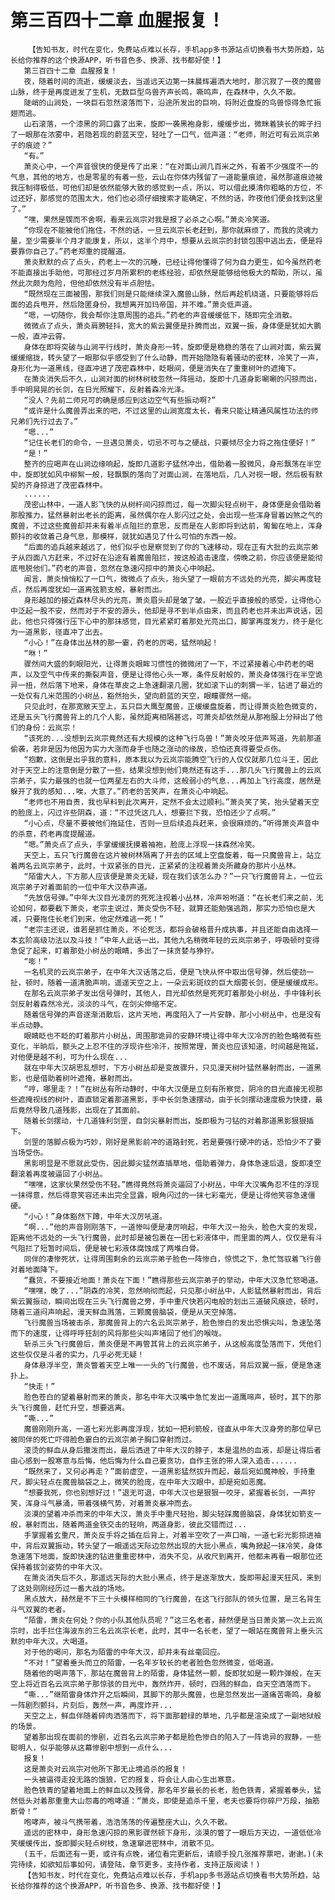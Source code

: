 # 第三百四十二章 血腥报复！
        【告知书友，时代在变化，免费站点难以长存，手机app多书源站点切换看书大势所趋，站长给你推荐的这个换源APP，听书音色多、换源、找书都好使！】
       第三百四十二章 血腥报复！
       夜，随着时间的流逝，缓缓淡去，当遥远天边第一抹晨辉遍洒大地时，那沉寂了一夜的魔兽山脉，终于是再度迸发了生机，无数巨型鸟兽齐声长鸣，嘶鸣声，在森林中，久久不散。
       陡峭的山涧处，一块巨石忽然滚落而下，沿途所发出的巨响，将附近盘旋的鸟兽惊得急忙振翅而逃。
       山石滚落，一个漆黑的洞口露了出来，旋即一袭黑袍身影，缓缓步出，微眯着狭长的眸子扫了一眼那在浓雾中，若隐若现的蔚蓝天空，轻吐了一口气，低声道：“老师，附近可有云岚宗弟子的痕迹？”
       “有。”
       萧炎心中，一个声音很快的便是传了出来：“在对面山涧几百米之外，有着不少强度不一的气息，其他的地方，也是零星的有着一些，云山在你体内残留了一道能量痕迹，虽然那道痕迹被我压制得极低，可他们却是依然能够大致的感觉到一点，所以，可以借此摸清你粗略的方位，不过还好，那感觉的范围太大，他们也必须仔细搜索才能确定，不然的话，昨夜他们便会找到这里了。”
       “嘿，果然是锲而不舍啊，看来云岚宗对我是报了必杀之心啊。”萧炎冷笑道。
       “你现在不能被他们拖住，不然的话，一旦云岚宗长老赶到，那你就麻烦了，而我的灵魂力量，至少需要半个月才能康复，所以，这半个月中，想要从云岚宗的封锁包围中逃出去，便是将要靠你自己了。”药老郑重的提醒道。
       萧炎默默的点了点头，药老上一次的沉睡，已经让得他懂得了何为自力更生，如今虽然药老不能直接出手助他，可那经过岁月所累积的老练经验，却依然是能够给他极大的帮助，所以，虽然此次颇为危险，但他却依然没有半点胆怯。
       “既然现在三面被围，那我们则是只能继续深入魔兽山脉，然后再趁机绕道，只要能够将后面的追兵甩开，然后隐匿身份，我想离开加玛帝国，并不难。”萧炎低声道。
       “嗯，一切随你，我会帮你注意周围的追兵。”药老的声音缓缓低下，随即完全消散。
       微微点了点头，萧炎肩膀轻抖，宽大的紫云翼便是扑腾而出，双翼一振，身体便是犹如大鹏一般，直冲云霄。
       身体在即将突破与山涧平行线时，萧炎身形一转，旋即便是稳稳的落在了山涧对面，紫云翼缓缓缩拢，转头望了一眼那似乎感受到了什么动静，而开始隐隐有着骚动的密林，冷笑了一声，身形化为一道黑线，径直冲进了茂密森林中，眨眼间，便是消失在了重重树叶的遮掩下。
       在萧炎消失后不久，山涧对面的树林树枝忽然一阵摇动，旋即十几道身影唰唰的闪掠而出，手中明晃晃的长剑，在日光照耀下，反射着森冷光泽。
       “没人？先前二师兄可的确是感应到这边空气有些振动啊?”
       “或许是什么魔兽弄出来的吧，不过这里的山涧宽度太长，看来只能让精通风属性功法的师兄弟们先行过去了。”
       “嗯...”
       “记住长老们的命令，一旦遇见萧炎，切忌不可与之硬战，只要倾尽全力将之拖住便好！”
       “是！”
       整齐的应喝声在山涧边缘响起，旋即几道影子猛然冲出，借助着一股微风，身形飘荡在半空中，旋即犹如风中柳絮一般，轻飘飘的落向了对面山涧，在落地后，几人对视一眼，然后极有默契的齐身掠进了茂密森林中。
       ......
       茂密山林中，一道人影飞快的从树杆间闪掠而过，每一次脚尖轻点树干，身体便是会借助着那股推力，猛然暴射出老长的距离，虽然偶尔在人影闪过之处，会出现一些浑身冒着凶煞之气的魔兽，不过这些魔兽却并未有着半点阻拦的意思，反而是在人影即将到达前，匍匐在地上，浑身颤抖的收敛着己身气息，那模样，就犹如遇见了什么可怕的东西一般。
       “后面的追兵越来越远了，他们似乎也是察觉到了你的飞速移动，现在正有大批的云岚宗弟子从四面八方赶来，不过好在沿途有着魔兽阻拦，按这般追击速度，傍晚之前，你应该便是能彻底甩脱他们。”药老的声音，忽然在急速闪掠中的萧炎心中响起。
       闻言，萧炎悄悄松了一口气，微微点了点头，抬头望了一眼前方不远处的光亮，脚尖再度轻点，然后再度犹如一道离弦箭支般，暴射而出。
       身形越加的接近森林尽头的光亮，萧炎眉头却是皱了皱，一股近乎直接般的感受，让得他心中泛起一股不安，然而对于不安的源头，他却是寻不到半点由来，而且药老也并未出声说话，因此，他也只得强行压下心中的那抹感觉，目光紧紧盯着那处光亮出口，脚掌再度发力，终于是化为一道黑影，径直冲了出去。
       “小心！”在身体出丛林的那一霎，药老的厉喝，猛然响起！
       “咻！”
       骤然间大盛的刺眼阳光，让得萧炎眼眸习惯性的微微闭了一下，不过紧接着心中药老的喝声，以及空气中传来的撕裂声音，便是让得他心头一寒，条件反射般的，萧炎身体强行在半空诡异一扭，然后落下地来，身体在草皮之上急速翻滚几圈，犹如滚下山的刺猬一半，钻进了最近的一处仅有几米范围的小树丛，豁然抬头，望向蔚蓝的天空，眼瞳骤然一缩。
       只见此时，在那宽敞天空上，五只巨大鹰型魔兽，正缓缓盘旋着，而让得萧炎脸色微变的，还是五头飞行魔兽背上的几个人影，虽然距离相隔甚远，可萧炎却依然是从那袍服上分辩出了他们的身份：云岚宗！
       “该死的...没想到云岚宗竟然还有大规模的这种飞行鸟兽！”萧炎咬牙低声骂道，先前那道偷袭，若非是因为他因为实力大涨而身手也随之涨动的缘故，恐怕还真得要受点伤。
       “抱歉，这倒是出乎我的意料，原本我以为云岚宗能腾空飞行的人仅仅就那几位斗王，因此对于天空上的注意倒是分散了一些，结果没想到他们竟然还有这手...那几头飞行魔兽上的云岚宗弟子，实力最强的也就一位两星左右的大斗师，这般弱小的气息...再加上飞行高度，居然是躲开了我的感知...唉，大意了。”药老的苦笑声，在萧炎心中响起。
       “老师也不用自责，我也早料到此次离开，定然不会太过顺利。”萧炎笑了笑，抬头望着天空的脸庞上，闪过许些阴森，道：“不过凭这几人，想要拦下我，恐怕还少了点啊。”
       “小心点，尽量不要被他们拖延住，否则一旦后续追兵赶来，会很麻烦的。”听得萧炎声音中的杀意，药老再度提醒道。
       “嗯。”萧炎点了点头，手掌缓缓抚摸着袖袍，脸庞上浮现一抹森然冷笑。
       天空上，五只飞行魔兽在这片被树林隔离了开去的区域上空盘旋着，每一只魔兽背上，站立着两名云岚宗弟子，此时，十双紧张的目光，正紧紧的注视着萧炎所藏身的那片小丛林。
       “陌雷大人，下方那人应该便是萧炎无疑，现在我们该怎么办？”一只飞行魔兽背上，一位云岚宗弟子对着面前的一位中年大汉恭声道。
       “先放信号弹。”中年大汉目光凌厉的死死注视着小丛林，冷声吩咐道：“在长老们来之前，无论如何，都要截下萧炎，老宗主说过，萧炎受伤不轻，就算还能勉强逃跑，那实力恐怕也是大减，只要拖住长老们到来，他定然难逃一死！”
       “老宗主还说，谁若是抓住萧炎，不论死活，都将会破格晋升成执事，并且还能自由选择一本玄阶高级功法以及斗技！”中年人此话一出，其他九名稍微年轻的云岚宗弟子，呼吸顿时变得急促了起来，盯着那处小树丛的眼睛，多出了一抹贪婪与狰狞。
       “嘭！”
       一名机灵的云岚宗弟子，在中年大汉话落之后，便是飞快从怀中取出信号弹，然后使劲一扯，顿时，随着一道清脆声响，遥遥天空之上，一朵云彩斑纹的巨大烟雾长剑，便是缓缓成形。
       在那名云岚宗弟子发出信号弹时，其他人，目光却依然是死死盯着那处小树丛，手中锋利长剑反射着森然冷光，淡淡的斗气，在剑尖伸缩不定。
       随着信号弹的声音逐渐消散后，这片天地，再度陷入了一片安静，那小小树丛中，也是没有半点动静。
       眼睛眨也不眨的盯着那片小树丛，周围那诡异的安静环境让得中年大汉冷厉的脸色略微有些变化，半晌后，额头之上忍不住的浮现许些冷汗，按照常理，萧炎也应该知道，时间越是拖延，对他便是越不利，可为什么现在...
       就在中年大汉胡思乱想时，下方小树丛却是变故骤升，只见漫天树叶猛然暴射而出，一道黑影，也是借助着树叶遮掩，暴射而出。
       “哼，哪里走？！”在树丛有所动静时，中年大汉便是立刻有所察觉，阴冷的目光直接无视那些遮掩视线的树叶，直直锁定着那道黑影，手中长剑急速摆动，由于长剑摆动速度极为快捷，最后竟然导致几道残影，出现在了其面前。
       随着长剑摆动，十几道锋利剑罡，自剑尖暴射而出，旋即极为刁钻的对着那道黑影狠狠插下。
       剑罡的落脚点极为巧妙，刚好是黑影前冲的道路封死，若是要强行硬冲的话，恐怕少不了要当场受伤。
       黑影明显是不愿就此受伤，因此脚尖猛然直插草地，借助着弹力，身体急速后退，旋即凌空翻滚着再度被逼回了小树丛。
       “嘿嘿，这家伙果然受伤不轻。”瞧得竟然将萧炎逼回了小树丛，中年大汉嘴角忍不住的浮现一抹得意，然后得意笑容还未出完全显露，眼角闪过的一抹七彩毫光，便是让得他笑容急速僵硬。
       “小心！”身体豁然下蹲，中年大汉厉吼道。
       “啊...”他的声音刚刚落下，一道惨叫便是凄厉响起，中年大汉一抬头，脸色大变的发现，距离他不远处的一头飞行魔兽，此时却是被包裹在一团七彩液体中，而里面的两人，仅仅是有斗气阻拦了短暂时间后，便是被七彩液体腐蚀成了两堆白骨。
       同伴的凄惨死状，让得周围剩余的云岚宗弟子脸色一阵惨白，惊慌之下，急忙驾驭着飞行兽对着地面降下。
       “蠢货，不要接近地面！萧炎在下面！”瞧得那些云岚宗弟子的举动，中年大汉急忙怒喝道。
       “嘿嘿，晚了...”阴森的冷笑，忽然响彻而起，只见那小树丛中，人影猛然暴射而出，背后紫云翼振动，瞬间出现在三头飞行魔兽之旁，手中重尺快若闪电般的划出三道破风痕迹，顿时，随着三道闷声响起，漫天鲜血溅落，三颗魔兽脑袋，便是从天空掉落。
       飞行魔兽当场被击杀，那魔兽背上的六名云岚宗弟子，脸色惨白的发出恐惧尖叫，急速坠落而下的速度，让得呼呼狂刮的风将那些尖叫声堵回了他们的喉咙。
       斩杀三头飞行魔兽后，萧炎便是不再管其背上的云岚宗弟子，从这般高度坠落而下，凭他们这些仅仅是斗者的实力，几乎必死无疑！
       身体悬浮半空，萧炎瞥着天空上唯一一头的飞行魔兽，也不废话，背后双翼一振，便是急速扑上。
       “快走！”
       脸色苍白的望着暴射而来的萧炎，那名中年大汉嘴中急忙发出一道鹰啼声，顿时，其下的那头飞行魔兽，赶忙升空，想要逃离。
       “嘶...”
       魔兽刚刚升高，一道七彩光影再度浮现，犹如一把利箭般，径直从中年大汉身旁的那位早已被同伴的死亡吓得脸色霎白的云岚宗弟子胸口穿射而过。
       滚烫的鲜血从身后撒泼而出，最后洒进了中年大汉的脖子，本是温热的血液，却是让得后者由心感到一股寒意与后悔，他后悔为什么自己要贪功，自作主张的带人深入追击......
       “既然来了，又何必再走？”面前虚空，一道黑影猛然拔升而起，最后宛如魔神般，手持重尺，脚尖轻点在魔兽脑袋之上，微笑的脸庞，在中年大汉眼中，却是宛如恶魔。
       “想要我死，你也别想好过！”退无可退，中年大汉也是狠狠一咬牙，紧握着长剑，一声狞笑，浑身斗气暴涌，带着强横气势，对着萧炎暴冲而去。
       淡漠的望着冲杀而来的中年大汉，萧炎手中重尺轻抬，脚尖轻踩魔兽脑袋，身体犹如箭支一般，暴射而出，随着两道金铁交击的轻响，两道身影，彼此交错而过...
       手掌握着玄重尺，萧炎反手将之插在后背上，对着半空吹了一声口哨，一道七彩光影掠进袖中，背后双翼振动，转头望了一眼遥远天际边忽然出现的大批小黑点，嘴角掀起一抹冷笑，身体急速落下地面，旋即快速的钻进重重密林中，消失不见，从收尺到离开，他都未再看一眼那位还保持着拔剑姿势的中年大汉。
       在萧炎消失后不久，那遥远天际的大批小黑点，终于是逐渐放大，旋即带起漫天狂风，来到了这处刚刚经历过一番大战的场地。
       黑点放大，赫然是不下三十头模样相同的飞行魔兽，在这飞行部队的领头位置，是三名背生斗气双翼的老者。
       “陌雷，萧炎在何处？你的小队其他队员呢？”这三名老者，赫然便是当日萧炎第一次上云岚宗时，出手拦住海波东的三名云岚宗长老，此时，其中一名长老，望了一眼站在魔兽背上垂头沉默的中年大汉，大喝道。
       对于他的喝问，那名为陌雷的中年大汉，却并未有丝毫回应。
       “不对！”望着垂头而立的陌雷，一名年岁较长的老者脸色忽然微变，低喝道。
       随着他的喝声落下，那站在魔兽背上的陌雷，身体猛然一颤，旋即犹如是一颗炸弹般，在天空上将近百名云岚宗弟子那惊骇的目光中，轰然炸开，顿时，四溅的鲜血，自天空洒落而下。
       “嘶...”继陌雷身体炸开之后瞬间，其脚下的那头魔兽，也是忽然发出一道痛苦嘶鸣，身躯一阵剧烈颤抖，片刻后，轰然一声，再度炸开...
       天空之上，鲜血伴随着碎肉洒落而下，将下面那碧绿的草地，几乎都是渲染成了一副地狱般的场景。
       望着那出现在面前的惨剧，近百名云岚宗弟子都是脸色惨白的陷入了一阵诡异的寂静，一些聪明人，似乎能够从这幕惨剧中想到一点什么...
       报复！
       这是萧炎对云岚宗对他所下那无止境追杀的报复！
       一头被逼得走投无路的饿狼，它的报复，将会让人由心生出寒意。
       脸色铁青的望着地面上的鲜血以及残骨，那名年岁最长的长老，脸色铁青，紧握着拳头，猛然低头对着那重重大山怨毒的咆哮道：“萧炎，即使是追杀千里，老夫也要将你碎尸万段，抽筋断骨！”
       咆哮声，被斗气携带着，浩浩荡荡的传遍整座大山，久久不散。
       遥远的密林中，身形急速闪掠的黑影骤然顿下身形，淡漠的瞥了一眼后方天边，一道低低冷笑缓缓传出，旋即脚尖轻点树枝，急速窜进密林中，消散不见。
       (五千，后面还有一更，或许有点晚，诸位看完更新后，请顺手投几张推荐票吧，谢谢。)(未完待续，如欲知后事如何，请登陆，章节更多，支持作者，支持正版阅读！)
       【告知书友，时代在变化，免费站点难以长存，手机app多书源站点切换看书大势所趋，站长给你推荐的这个换源APP，听书音色多、换源、找书都好使！】